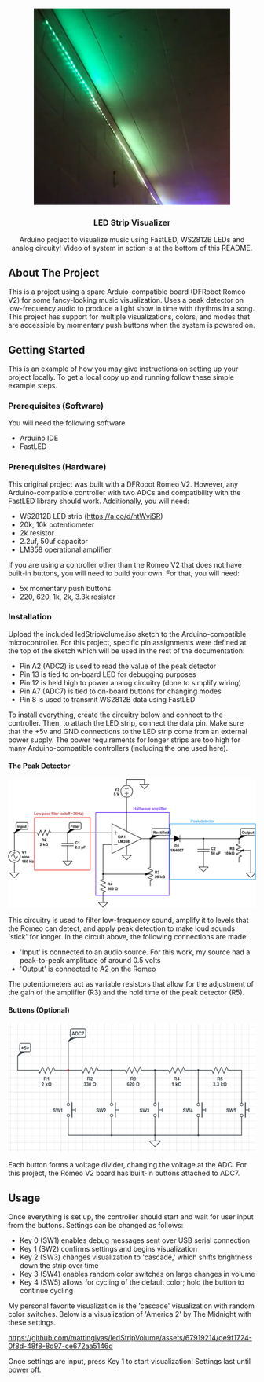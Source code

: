<!-- Improved compatibility of back to top link: See: https://github.com/othneildrew/Best-README-Template/pull/73 -->
<a name="readme-top"></a>
<!--
*** Thanks for checking out the Best-README-Template. If you have a suggestion
*** that would make this better, please fork the repo and create a pull request
*** or simply open an issue with the tag "enhancement".
*** Don't forget to give the project a star!
*** Thanks again! Now go create something AMAZING! :D
-->

<!-- PROJECT LOGO -->
<br />
<div align="center">
    <img src="lights.png" alt="Logo" width="400" height="400">

  <h3 align="center">LED Strip Visualizer</h3>

  <p align="center">
    Arduino project to visualize music using FastLED, WS2812B LEDs and analog circuity! Video of system in action is at the bottom of this README.
  </p>
</div>

<!-- ABOUT THE PROJECT -->
## About The Project

This is a project using a spare Arduio-compatible board (DFRobot Romeo V2) for some fancy-looking music visualization. Uses a peak detector on low-frequency audio to produce a light show in time with rhythms in a song. This project has support for multiple visualizations, colors, and modes that are accessible by momentary push buttons when the system is powered on.

<!-- GETTING STARTED -->
## Getting Started

This is an example of how you may give instructions on setting up your project locally.
To get a local copy up and running follow these simple example steps.

### Prerequisites (Software)

You will need the following software
- Arduino IDE 
- FastLED

### Prerequisites (Hardware)

This original project was built with a DFRobot Romeo V2. However, any Arduino-compatible controller with two ADCs and compatibility with the FastLED library should work. Additionally, you will need:

- WS2812B LED strip (https://a.co/d/htWvjSR)
- 20k, 10k potentiometer
- 2k resistor
- 2.2uf, 50uf capacitor
- LM358 operational amplifier

If you are using a controller other than the Romeo V2 that does not have built-in buttons, you will need to build your own. For that, you will need:

- 5x momentary push buttons
- 220, 620, 1k, 2k, 3.3k resistor

### Installation

Upload the included ledStripVolume.iso sketch to the Arduino-compatible microcontroller. For this project, specific pin assignments were defined at the top of the sketch which will be used in the rest of the documentation:

- Pin A2 (ADC2) is used to read the value of the peak detector
- Pin 13 is tied to on-board LED for debugging purposes
- Pin 12 is held high to power analog circuitry (done to simplify wiring)
- Pin A7 (ADC7) is tied to on-board buttons for changing modes
- Pin 8 is used to transmit WS2812B data using FastLED

To install everything, create the circuitry below and connect to the controller. Then, to attach the LED strip, connect the data pin. Make sure that the +5v and GND connections to the LED strip come from an external power supply. The power requirements for longer strips are too high for many Arduino-compatible controllers (including the one used here).

#### The Peak Detector

<img src="peakdetector.png">

This circuitry is used to filter low-frequency sound, amplify it to levels that the Romeo can detect, and apply peak detection to make loud sounds 'stick' for longer. In the circuit above, the following connections are made:

- 'Input' is connected to an audio source. For this work, my source had a peak-to-peak amplitude of around 0.5 volts
- 'Output' is connected to A2 on the Romeo

The potentiometers act as variable resistors that allow for the adjustment of the gain of the amplifier (R3) and the hold time of the peak detector (R5). 

#### Buttons (Optional)

<img src="buttons.png">

Each button forms a voltage divider, changing the voltage at the ADC. For this project, the Romeo V2 board has built-in buttons attached to ADC7.

<!-- USAGE EXAMPLES -->
## Usage

Once everything is set up, the controller should start and wait for user input from the buttons. Settings can be changed as follows:

* Key 0 (SW1) enables debug messages sent over USB serial connection
* Key 1 (SW2) confirms settings and begins visualization
* Key 2 (SW3) changes visualization to 'cascade,' which shifts brightness down the strip over time
* Key 3 (SW4) enables random color switches on large changes in volume
* Key 4 (SW5) allows for cycling of the default color; hold the button to continue cycling

My personal favorite visualization is the 'cascade' visualization with random color switches. Below is a visualization of 'America 2' by The Midnight with these settings.

https://github.com/mattinglyas/ledStripVolume/assets/67919214/de9f1724-0f8d-48f8-8d97-ce672aa5146d

Once settings are input, press Key 1 to start visualization! Settings last until power off.
